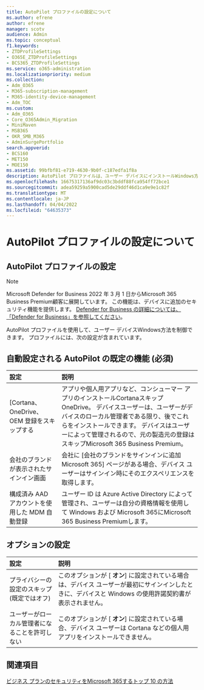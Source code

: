 ```yaml
---
title: AutoPilot プロファイルの設定について
ms.author: efrene
author: efrene
manager: scotv
audience: Admin
ms.topic: conceptual
f1.keywords:
- ZTDProfileSettings
- O365E_ZTDProfileSettings
- BCS365_ZTDProfileSettings
ms.service: o365-administration
ms.localizationpriority: medium
ms.collection:
- Adm_O365
- M365-subscription-management
- M365-identity-device-management
- Adm_TOC
ms.custom:
- Adm_O365
- Core_O365Admin_Migration
- MiniMaven
- MSB365
- OKR_SMB_M365
- AdminSurgePortfolio
search.appverid:
- BCS160
- MET150
- MOE150
ms.assetid: 99bfbf81-e719-4630-9b0f-c187edfa1f8a
description: AutoPilot プロファイルは、ユーザー デバイスにインストールWindows方法を制御するのに役立ちます。 プロファイルには、インストールのスキップなど、既定の設定とオプションCortanaがあります。
ms.openlocfilehash: 16675317136af9dc03c3bddf88fca954ff72bce1
ms.sourcegitcommit: adea59259a5900cad5de29ddf46d1ca9e9e1c82f
ms.translationtype: MT
ms.contentlocale: ja-JP
ms.lasthandoff: 04/04/2022
ms.locfileid: "64635373"
---
```

# <a name="about-autopilot-profile-settings"></a>AutoPilot プロファイルの設定について

## <a name="autopilot-profile-settings"></a>AutoPilot プロファイルの設定

> [!NOTE]
> Microsoft Defender for Business 2022 年 3 月 1 日からMicrosoft 365 Business Premium顧客に展開しています。 この機能は、デバイスに追加のセキュリティ機能を提供します。 [Defender for Business の詳細については、「Defender for Business」を参照してください](../security/defender-business/mdb-overview.md)。

AutoPilot プロファイルを使用して、ユーザー デバイスWindows方法を制御できます。 プロファイルには、次の設定が含まれています。
  
## <a name="autopilot-default-features-required-that-are-set-automatically"></a>自動設定される AutoPilot の既定の機能 (必須)
  
| 設定 | 説明 |
|:-----|:-----|
|[Cortana、OneDrive、OEM 登録をスキップする  |アプリや個人用アプリなど、コンシューマー アプリのインストールCortanaスキップOneDrive。 デバイスユーザーは、ユーザーがデバイスのローカル管理者である限り、後でこれらをインストールできます。 デバイスはユーザーによって管理されるので、元の製造元の登録はスキップMicrosoft 365 Business Premium。  |
|会社のブランドが表示されたサインイン画面  |会社に [会社の[](../admin/setup/customize-sign-in-page.md)ブランドをサインインに追加Microsoft 365] ページがある場合、デバイス ユーザーはサインイン時にそのエクスペリエンスを取得します。  |
|構成済み AAD アカウントを使用した MDM 自動登録  |ユーザー ID は Azure Active Directory によって管理され、ユーザーは自分の資格情報を使用して Windows および Microsoft 365にMicrosoft 365 Business Premiumします。  |

## <a name="optional-settings"></a>オプションの設定
  
| 設定 | 説明 |
|:-----|:-----|
|プライバシーの設定のスキップ (既定ではオフ)  |このオプションが [ **オン**] に設定されている場合は、デバイス ユーザーが最初にサインインしたときに、デバイスと Windows の使用許諾契約書が表示されません。  |
|ユーザーがローカル管理者になることを許可しない  |このオプションが [ **オン**] に設定されている場合、デバイス ユーザーは Cortana などの個人用アプリをインストールできません。|

## <a name="see-also"></a>関連項目

[ビジネス プランのセキュリティをMicrosoft 365するトップ 10 の方法](../admin/security-and-compliance/secure-your-business-data.md)